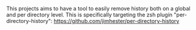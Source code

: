 This projects aims to have a tool to easily remove history both on a global and per directory level.
This is specifically targeting the zsh plugin "per-directory-history": https://github.com/jimhester/per-directory-history